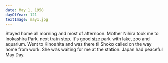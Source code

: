 ```yaml
---
date: May 1, 1958
dayOfYear: 121
textImage: may1.jpg
---
```

Stayed home all morning and most of afternoon. 
Mother Nihira took me to Inokashira Park, next train stop. It's good size park with lake, zoo and aquarium. Went to Kinoshita and was there til Shoko called on the way home from work. She was waiting for me at the station. 
Japan had peaceful May Day.
